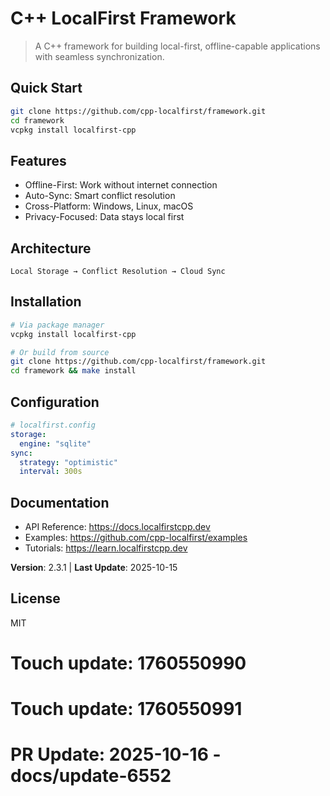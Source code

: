# C++ LocalFirst Framework

> A C++ framework for building local-first, offline-capable applications with seamless synchronization.

## Quick Start

```bash
git clone https://github.com/cpp-localfirst/framework.git
cd framework
vcpkg install localfirst-cpp
```

## Features

- Offline-First: Work without internet connection
- Auto-Sync: Smart conflict resolution  
- Cross-Platform: Windows, Linux, macOS
- Privacy-Focused: Data stays local first

## Architecture

```
Local Storage → Conflict Resolution → Cloud Sync
```

## Installation

```bash
# Via package manager
vcpkg install localfirst-cpp

# Or build from source  
git clone https://github.com/cpp-localfirst/framework.git
cd framework && make install
```

## Configuration

```yaml
# localfirst.config
storage:
  engine: "sqlite"
sync:
  strategy: "optimistic" 
  interval: 300s
```

## Documentation

- API Reference: https://docs.localfirstcpp.dev
- Examples: https://github.com/cpp-localfirst/examples  
- Tutorials: https://learn.localfirstcpp.dev

**Version**: 2.3.1 | **Last Update**: 2025-10-15

## License

MIT

# Touch update: 1760550990

# Touch update: 1760550991

# PR Update: 2025-10-16 - docs/update-6552

